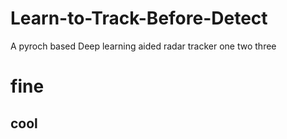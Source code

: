 # Learn-to-Track-Before-Detect
A pyroch based Deep learning aided radar tracker
one two three
# fine
## cool
